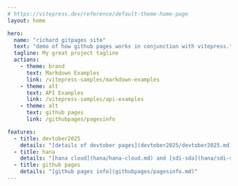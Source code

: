 ```yaml
---
# https://vitepress.dev/reference/default-theme-home-page
layout: home

hero:
  name: "richard gitpages site"
  text: "demo of how github pages works in conjunction with vitepress."
  tagline: My great project tagline
  actions:
    - theme: brand
      text: Markdown Examples
      link: /vitepress-samples/markdown-examples
    - theme: alt
      text: API Examples
      link: /vitepress-samples/api-examples
    - theme: alt
      text: github pages
      link: /githubpages/pagesinfo

features:
  - title: devtober2025
    details: "[details of devtober pages](devtober2025/devtober2025.md)"
  - title: hana
    details: "[hana cloud](hana/hana-cloud.md) and [sdi-sda](hana/sdi-sda.md)"
  - title: github pages
    details: "[github pages info](githubpages/pagesinfo.md)"
---
```


